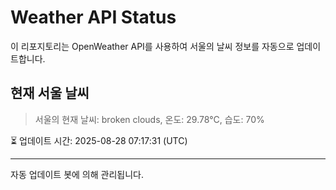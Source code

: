 
# Weather API Status

이 리포지토리는 OpenWeather API를 사용하여 서울의 날씨 정보를 자동으로 업데이트합니다.

## 현재 서울 날씨
> 서울의 현재 날씨: broken clouds, 온도: 29.78°C, 습도: 70%

⏳ 업데이트 시간: 2025-08-28 07:17:31 (UTC)

---
자동 업데이트 봇에 의해 관리됩니다.
